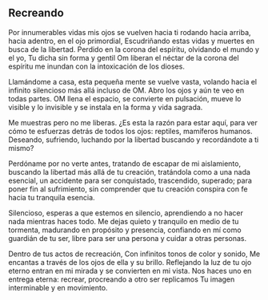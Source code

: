 ## Recreando

Por innumerables vidas mis ojos se vuelven hacia ti
rodando hacia arriba, hacia adentro, en el ojo primordial,
Escudriñando estas vidas y muertes en busca de la libertad.
Perdido en la corona del espíritu, olvidando el mundo y el yo,
Tu dicha sin forma y gentil Om liberan el néctar de la corona del espíritu me inundan con la intoxicación de los dioses.

Llamándome a casa, esta pequeña mente se vuelve vasta,
volando hacia el infinito silencioso más allá incluso de OM.
Abro los ojos y aún te veo en todas partes.
OM llena el espacio, se convierte en pulsación,
mueve lo visible y lo invisible
y se instala en la forma y vida sagrada.

Me muestras pero no me liberas.
¿Es esta la razón para estar aquí,
para ver cómo te esfuerzas detrás de todos los ojos: reptiles, mamíferos humanos.
Deseando, sufriendo, luchando por la libertad buscando y recordándote a ti mismo?

Perdóname por no verte antes,
tratando de escapar de mi aislamiento,
buscando la libertad más allá de tu creación,
tratándola como a una nada esencial,
un accidente para ser conquistado, trascendido, superado; para poner fin al sufrimiento,
sin comprender que tu creación conspira con fe hacia tu tranquila esencia.

Silencioso, esperas a que estemos en silencio, aprendiendo a no hacer nada mientras haces todo.
Me dejas quieto y tranquilo en medio de tu tormenta,
madurando en propósito y presencia,
confiando en mí como guardián de tu ser,
libre para ser una persona y cuidar a otras personas.

Dentro de tus actos de recreación,
Con infinitos tonos de color y sonido,
Me encantas a través de los ojos de ella y su brillo.
Reflejando la luz de tu ojo eterno entran en mi mirada y se convierten en mi vista. Nos haces uno en entrega eterna: recrear, procreando a otro ser replicamos Tu imagen interminable y en movimiento.
